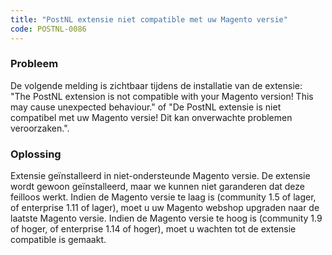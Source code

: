 ```yaml
---
title: "PostNL extensie niet compatible met uw Magento versie"
code: POSTNL-0086
---
```



<p><h3>Probleem</h3></p><p>De volgende melding is zichtbaar tijdens de installatie van de extensie:<br>"The PostNL extension is not compatible with your Magento version! This may cause unexpected behaviour." of "De PostNL extensie is niet compatibel met uw Magento versie! Dit kan onverwachte problemen veroorzaken.".<br><h3>Oplossing</h3></p><p>Extensie geïnstalleerd in niet-ondersteunde Magento versie. De extensie wordt gewoon geïnstalleerd, maar we kunnen niet garanderen dat deze feilloos werkt. Indien de Magento versie te laag is (community 1.5 of lager, of enterprise 1.11 of lager), moet u uw Magento webshop upgraden naar de laatste Magento versie. Indien de Magento versie te hoog is (community 1.9 of hoger, of enterprise 1.14 of hoger), moet u wachten tot de extensie compatible is gemaakt.</p>
